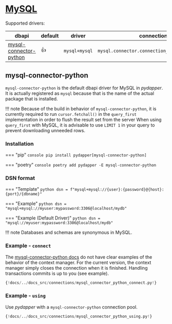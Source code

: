 # [MySQL](https://www.mysql.com/)
Supported drivers:

| dbapi                                                                    | default    | driver        | connection class                                   |
|--------------------------------------------------------------------------|------------|---------------|----------------------------------------------------|
| [mysql-connector-python](https://dev.mysql.com/doc/connector-python/en/) | :thumbsup: | `mysql+mysql` | `mysql.connector.connection_cext.CMySQLConnection` |

## mysql-connector-python
`mysql-connector-python` is the default dbapi driver for MySQL in *pydapper*.  It is actually registered as `mysql`
because that is the name of the actual package that is installed.

!!! note
    Because of the build in behavior of `mysql-connector-python`, it is currently required to run `cursor.fetchall()`
    in the `query_first` implementation in order to flush the result set from the server 
    When using `query_first` with MySQL, it is advisable to use `LIMIT 1` in your query to prevent downloading
    unneeded rows.

### Installation
=== "pip"
    ```console
    pip install pydapper[mysql-connector-python]
    ```

=== "poetry"
    ```console
    poetry add pydapper -E mysql-connector-python
    ```

### DSN format
=== "Template"
    ```python
    dsn = f"mysql+mysql://{user}:{password}@{host}:{port}/{dbname}"
    ```

=== "Example"
    ```python
    dsn = "mysql+mysql://myuser:mypassword:3306@localhost/mydb"
    ```

=== "Example (Default Driver)"
    ```python
    dsn = "mysql://myuser:mypassword:3306@localhost/mydb"
    ```

!!! note
    Databases and schemas are synonymous in MySQL.

### Example - `connect`
The [mysql-connector-python docs](https://github.com/mysql/mysql-connector-python/blob/90eaeca65a6bbfc1fd9218aad5303957798215c3/lib/mysql/connector/abstracts.py#L142) 
do not have clear examples of the behavior of the context manager.  For the current version, the context manager 
simply closes the connection when it is finished.  Handling transactions commits is up to you (see example).
```python
{!docs/../docs_src/connections/mysql_connector_python_connect.py!}
```

### Example - `using`
Use *pydapper* with a `mysql-connector-python` connection pool.
```python
{!docs/../docs_src/connections/mysql_connector_python_using.py!}
```


